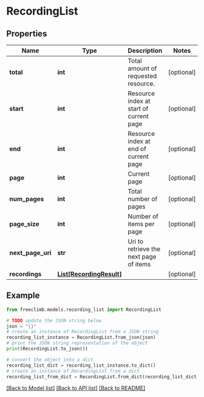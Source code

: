 # RecordingList


## Properties

Name | Type | Description | Notes
------------ | ------------- | ------------- | -------------
**total** | **int** | Total amount of requested resource. | [optional] 
**start** | **int** | Resource index at start of current page | [optional] 
**end** | **int** | Resource index at end of current page | [optional] 
**page** | **int** | Current page | [optional] 
**num_pages** | **int** | Total number of pages | [optional] 
**page_size** | **int** | Number of items per page | [optional] 
**next_page_uri** | **str** | Uri to retrieve the next page of items | [optional] 
**recordings** | [**List[RecordingResult]**](RecordingResult.md) |  | [optional] 

## Example

```python
from freeclimb.models.recording_list import RecordingList

# TODO update the JSON string below
json = "{}"
# create an instance of RecordingList from a JSON string
recording_list_instance = RecordingList.from_json(json)
# print the JSON string representation of the object
print(RecordingList.to_json())

# convert the object into a dict
recording_list_dict = recording_list_instance.to_dict()
# create an instance of RecordingList from a dict
recording_list_from_dict = RecordingList.from_dict(recording_list_dict)
```
[[Back to Model list]](../README.md#documentation-for-models) [[Back to API list]](../README.md#documentation-for-api-endpoints) [[Back to README]](../README.md)


